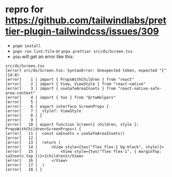 # repro for https://github.com/tailwindlabs/prettier-plugin-tailwindcss/issues/309


- `pnpm install`
- `pnpn run lint:file` or `pnpx prettier src/ds/Screen.tsx`
- you will get an error like this:
```
src/ds/Screen.tsx
[error] src/ds/Screen.tsx: SyntaxError: Unexpected token, expected "{" (14:8)
[error]    1 | import { PropsWithChildren } from "react"
[error]    2 | import { View, ViewStyle } from "react-native"
[error]    3 | import { useSafeAreaInsets } from "react-native-safe-area-context"
[error]    4 | import { tws } from "@/twHelpers"
[error]    5 |
[error]    6 | export interface ScreenProps {
[error]    7 | 	style?: ViewStyle
[error]    8 | }
[error]    9 |
[error]   10 | export function Screen({ children, style }: PropsWithChildren<ScreenProps>) {
[error]   11 | 	const saInsets = useSafeAreaInsets()
[error]   12 |
[error]   13 | 	return (
[error]   14 | 		<View style={tws("flex flex-1 bg-black", style)}>
[error]   15 | 			<View style={tws("flex flex-1", { marginTop: saInsets.top })}>{children}</View>
[error]   16 | 		</View>
[error]   17 | 	)
[error]   18 | }
```
